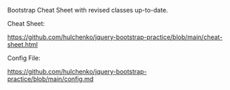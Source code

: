 Bootstrap Cheat Sheet with revised classes up-to-date.

Cheat Sheet:

https://github.com/hulchenko/jquery-bootstrap-practice/blob/main/cheat-sheet.html

Config File:

https://github.com/hulchenko/jquery-bootstrap-practice/blob/main/config.md
